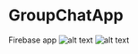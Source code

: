 # GroupChatApp
Firebase app
![alt text](https://github.com/malavancs/GroupChatApp/blob/master/Resized-6Z6CN.png) 
![alt text](https://github.com/malavancs/GroupChatApp/blob/master/Resized-EE44F.png)
